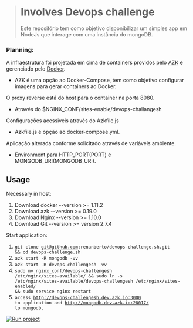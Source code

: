 > # Involves Devops challenge
>
> Este repositório tem como objetivo disponibilizar um simples app em NodeJs que interage com uma instância do mongoDB.

### Planning:

A infraestrutura foi projetada em cima de containers providos pelo [AZK](http://www.azk.io/) e gerenciado pelo [Docker](https://www.docker.com/).

- AZK é uma opção ao Docker-Compose, tem como objetivo configurar imagens para gerar containers ao Docker.

O proxy reverse está do host para o container na porta 8080.

- Através do $NGINX_CONF/sites-enable/devops-challangesh

Configurações acessiveis através do Azkfile.js

- Azkfile.js é opção ao docker-compose.yml.

Aplicação alterada conforme solicitado através de variáveis ambiente.

- Environment para HTTP_PORT(PORT) e MONGODB_URI(MONGODB_URI).

## Usage
Necessary in host:

1. Download docker --version >= 1.11.2
2. Download azk --version >= 0.19.0
3. Download Nginx --version >= 1.10.0
4. Download Git --version >= version 2.7.4

Start application:

1. <code>git clone git@github.com:renanberto/devops-challenge.sh.git && cd devops-challenge.sh</code>
2. <code>azk start -R mongodb -vv</code>
3. <code>azk start -R devops-challengesh -vv</code>
4. <code>sudo mv nginx_conf/devops-challengesh /etc/nginx/sites-available/ && sudo ln -s /etc/nginx/sites-available/devops-challengesh /etc/nginx/sites-enabled/ && sudo service nginx restart</code>
5. <code>access http://devops-challengesh.dev.azk.io:3000 to application and http://mongodb.dev.azk.io:28017/ to mongodb.</code>


[![Run project](https://s3-sa-east-1.amazonaws.com/assets.azk.io/run-project.png)](http://run.azk.io/start/?repo=renanberto/devops-challenge.sh&ref=azkfile)
